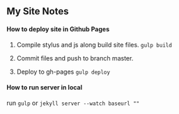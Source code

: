 ## My Site Notes


#### How to deploy site in Github Pages
1. Compile stylus and js along build site files. `gulp build`

2. Commit files and push to branch master.

3. Deploy to gh-pages `gulp deploy`


#### How to run server in local
run `gulp` or `jekyll server --watch baseurl ""`

